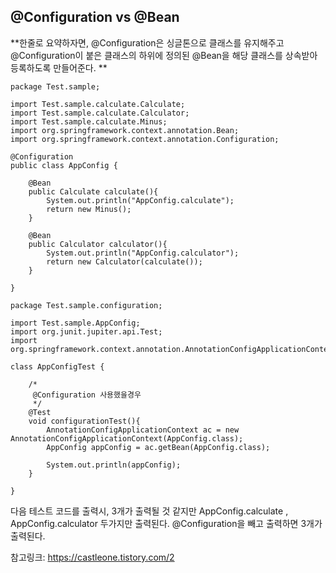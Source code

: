 ## @Configuration vs @Bean

**한줄로 요약하자면, @Configuration은 싱글톤으로 클래스를 유지해주고 @Configuration이 붙은 클래스의 하위에 정의된 @Bean을 해당 클래스를 상속받아 등록하도록 만들어준다. **


```
package Test.sample;

import Test.sample.calculate.Calculate;
import Test.sample.calculate.Calculator;
import Test.sample.calculate.Minus;
import org.springframework.context.annotation.Bean;
import org.springframework.context.annotation.Configuration;

@Configuration
public class AppConfig {

    @Bean
    public Calculate calculate(){
        System.out.println("AppConfig.calculate");
        return new Minus();
    }

    @Bean
    public Calculator calculator(){
        System.out.println("AppConfig.calculator");
        return new Calculator(calculate());
    }

}
```



```
package Test.sample.configuration;

import Test.sample.AppConfig;
import org.junit.jupiter.api.Test;
import org.springframework.context.annotation.AnnotationConfigApplicationContext;

class AppConfigTest {

    /*
     @Configuration 사용했을경우
     */
    @Test
    void configurationTest(){
        AnnotationConfigApplicationContext ac = new AnnotationConfigApplicationContext(AppConfig.class);
        AppConfig appConfig = ac.getBean(AppConfig.class);

        System.out.println(appConfig);
    }

}
```
다음 테스트 코드를 출력시, 3개가 출력될 것 같지만 AppConfig.calculate , AppConfig.calculator 두가지만 출력된다. 
@Configuration을 빼고 출력하면 3개가 출력된다.


참고링크: https://castleone.tistory.com/2
